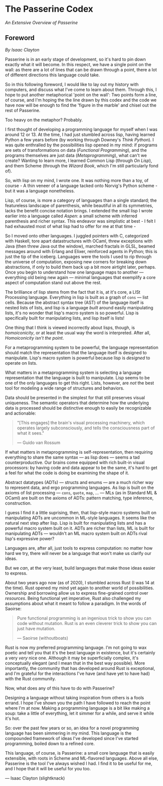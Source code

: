 # The Passerine Codex
*An Extensive Overview of Passerine*

## Foreword
*By Isaac Clayton*

Passerine is in an early stage of development, so it's hard to pin down exactly what it will become. In this respect, we have a single point on the wall: as there are a lot of lines that can be drawn through a point, there a lot of different directions this language could take.

So in this following foreword, I would like to lay out my history with computers, and discuss what I've come to learn about them. Through this, I hope to put another metaphorical 'point on the wall': Two points form a line, of course, and I'm hoping the the line drawn by this codex and the code we have now will be enough to find the 'figure in the marble' and chisel out the rest of Passerine.

Too heavy on the metaphor? Probably.

I first thought of developing a programming language for myself when I was around 12 or 13. At the time, I had just stumbled across lisp, having learned Python a few years before (by working through Downey's *Think Python*). I was quite enthralled by the possibilities lisp opened in my mind: if programs are sets of transformations on data (*Functional Programming*), and the programs themselves are just data (*Metaprogramming*), what can't we create? Wanting to learn more, I learned Common Lisp (through *On Lisp*), and them Scheme (through the *Wizard Book*, which I'm still particularly fond of).

So, with lisp on my mind, I wrote one. It was nothing more than a toy, of course - A thin veneer of a language tacked onto Norvig's Python scheme - but it was a language nonetheless.

Lisp, of course, is more a category of languages than a single standard; the featureless landscape of parenthesis, while beautiful in all its symmetries, lacks the benefit concise notation brings. I extended the small lisp I wrote earlier into a language called *Aspen*: a small scheme with inferred parenthesis and richer syntax. This endeavor was simplistic at best - I felt I had exhausted most of what lisp had to offer for me at that time -

So I moved onto other languages. I juggled pointers with C, categorized with Haskell, tore apart datastructures with OCaml, threw exceptions with Java (then threw Java out the window), marched fractals in GLSL, beamed messages around with Erlang and Elixer, reinforced agents in Python; this is just the tip of the iceberg. Languages were the tools I used to rip through the universe of computation, exposing new corners for breaking down abstractions, if only to build them back up a bit more airtight later, perhaps. Once you begin to understand how one language maps to another — everything old being new again — minimal languages that exemplify a core aspect of computation stand out above the rest.

The brilliance of lisp stems from the fact that it is, at it's core, a LISt Processing language. Everything in lisp is built as a graph of `cons` — list cells. Because the abstract syntax tree (AST) of the language itself is nested lists of lists, and lisp is a language *built* around easily manipulating lists, it's no wonder that lisp's macro system is so powerful. Lisp is specifically built for manipulating lists, and lisp itself is lists!

One thing that I think is viewed incorrectly about lisps, though, is *homoiconicity*, or at least the usual way the word is interpreted. After all, *Homoiconicity isn’t the point*. 

For a metaprogramming system to be powerful, the language representation should match the representation that the language itself is designed to manipulate. Lisp's macro system is powerful because lisp is *designed* to operate on lists.

What matters in a metaprogramming system is selecting a language representation that the language is built to manipulate. Lisp seems to be one of the only languages to get this right. Lists, however, are *not* the best tool for modeling a wide range of structures and behaviors. 

Data should be presented in the simplest for that still preserves visual uniqueness. The semantic operators that determine how the underlying data is processed should be distinctive enough to easily be recognizable and actionable:

> "[This engages] the brain's visual processing machinery, which operates largely subconsciously, and tells the consciousness part of what it sees."
>
> — Guido van Rossum

If what matters in metaprogramming is self-representation, then requiring everything to share the same syntax — as lisp does — seems a tad counterproductive. Our brains come equipped with rich built-in visual processors: by having code and data appear to be the same, it's hard to get a feel for what the code is doing be examining the shape of it.

Abstract datatypes (ADTs) — structs and enums — are a much richer way to represent data, and ergo programming languages. As lisp is built on the axioms of list processing — `cons`, `quote`, `map`, ... — MLs (as in Standard ML & OCaml) are built on the axioms of ADTs: pattern matching, type inference, construction.

I guess I find it a little suprising, then, that lisp-style macro systems built on manipulating ADTs are uncommon in ML-style languages. It seems like the natural next step after lisp. Lisp is built for manipulating lists and has a powerful macro system built on it. ADTs are richer than lists, ML is built for manipulating ADTs — wouldn't an ML macro system built on ADTs rival lisp's expressive power?

Languages are, after all, just tools to express computation: no matter how hard we try, there will never be a language that won't make us clarify our ideas.

But we *can*, at the very least, build languages that make those ideas easier to express.

About two years ago now (as of 2020), I stumbled across Rust (I was 14 at the time). Rust opened my mind yet again to another world of possibilities. Ownership and borrowing allow us to express fine-grained control over *resources*. Being functional yet imperative, Rust also challenged my assumptions about what it meant to follow a paradigm. In the words of Saoirse:

> Pure functional programming is an ingenious trick to show you can code without mutation. Rust is an even cleverer trick to show you can just have mutation.
>
> — Saoirse (withoutboats)

Rust is now my preferred programming language. I'm not going to wax poetic and tell you that it's the best language in existence, but it's certainly a very *very* nice one. Although it may be superficially complex, it's conceptually elegant (and I mean that in the best way possible). More importantly, the community that has developed around Rust is exceptional, and I'm grateful for the interactions I've have (and have yet to have had) with the Rust community.

Now, what does any of this have to do with Passerine?

Designing a language without taking inspiration from others is a fools errand. I hope I've shown you the path I have followed to reach the point where I'm at now. Making a programming language is a bit like making a soup: take a little of everything, let it simmer for a while, and serve it while it's hot.

So: over the past few years or so, an idea for a novel programming language has been simmering in my mind. This language is the compounded framework of ideas I've developed since I've started programming, boiled down to a refined core.

This language, of course, is Passerine: a small core language that is easily extensible, with roots in Scheme and ML-flavored languages. Above all else, Passerine is the tool I've always wished I had. I find it to be useful for me, and I hope that it will be useful for you too.

— Isaac Clayton (slightknack)
